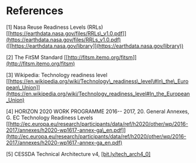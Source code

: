 #  <a name="references">References


\[1\] Nasa Reuse Readiness Levels (RRLs)
[[https://earthdata.nasa.gov/files/RRLs\_v1.0.pdf]](https://earthdata.nasa.gov/files/RRLs_v1.0.pdf)
([[https://earthdata.nasa.gov/library]](https://earthdata.nasa.gov/library))

\[2\] The FitSM Standard
[[http://fitsm.itemo.org/fitsm]](http://fitsm.itemo.org/fitsm)

\[3\] Wikipedia: Technology readiness level
[[https://en.wikipedia.org/wiki/Technology\_readiness\_level\#In\_the\_European\_Union]](https://en.wikipedia.org/wiki/Technology_readiness_level#In_the_European_Union)

\[4\] HORIZON 2020 WORK PROGRAMME 2016-- 2017, 20. General Annexes, G.
EC Technology Readiness Levels
[[http://ec.europa.eu/research/participants/data/ref/h2020/other/wp/2016-2017/annexes/h2020-wp1617-annex-ga\_en.pdf]](http://ec.europa.eu/research/participants/data/ref/h2020/other/wp/2016-2017/annexes/h2020-wp1617-annex-ga_en.pdf)

\[5\] CESSDA Technical Architecture v4,
[[bit.ly/tech\_arch4\_0]](http://bit.ly/tech_arch4_0)
